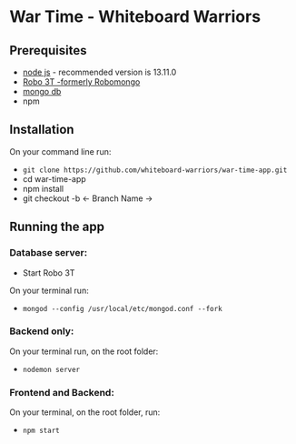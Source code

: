 # War Time - Whiteboard Warriors

## Prerequisites

-   [node js](https://nodejs.org/en/) - recommended version is 13.11.0
-   [Robo 3T -formerly Robomongo](https://robomongo.org/download)
-   [mongo db](https://docs.mongodb.com/manual/installation/)
-   npm

## Installation

On your command line run:

-   `git clone https://github.com/whiteboard-warriors/war-time-app.git`
-   cd war-time-app
-   npm install
-   git checkout -b <- Branch Name ->

## Running the app

### Database server:

-   Start Robo 3T

On your terminal run:

-   `mongod --config /usr/local/etc/mongod.conf --fork`

### Backend only:

On your terminal run, on the root folder:

-   `nodemon server`

### Frontend and Backend:

On your terminal, on the root folder, run:

-   `npm start`
